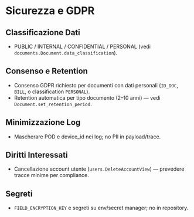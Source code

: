# Sicurezza e GDPR

## Classificazione Dati
- PUBLIC / INTERNAL / CONFIDENTIAL / PERSONAL (vedi `documents.Document.data_classification`).

## Consenso e Retention
- Consenso GDPR richiesto per documenti con dati personali (`ID_DOC`, `BILL`, o classification `PERSONAL`).
- Retention automatica per tipo documento (2–10 anni) — vedi `Document.set_retention_period`.

## Minimizzazione Log
- Mascherare POD e device_id nei log; no PII in payload/trace.

## Diritti Interessati
- Cancellazione account utente (`users.DeleteAccountView`) — prevedere tracce minime per compliance.

## Segreti
- `FIELD_ENCRYPTION_KEY` e segreti su env/secret manager; no in repository.

